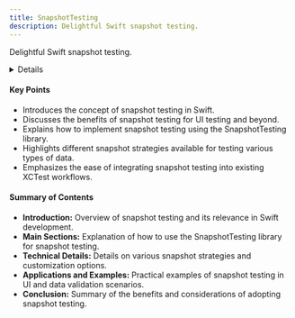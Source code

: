 ```yaml
---
title: SnapshotTesting
description: Delightful Swift snapshot testing.
---
```


Delightful Swift snapshot testing.

<details>
**URL:** https://github.com/pointfreeco/swift-snapshot-testing

**Authors:** Point-Free

**Tags:**  
`testing`, `swift`, `snapshot-testing`

</details>

#### Key Points
- Introduces the concept of snapshot testing in Swift.
- Discusses the benefits of snapshot testing for UI testing and beyond.
- Explains how to implement snapshot testing using the SnapshotTesting library.
- Highlights different snapshot strategies available for testing various types of data.
- Emphasizes the ease of integrating snapshot testing into existing XCTest workflows.

#### Summary of Contents
- **Introduction:** Overview of snapshot testing and its relevance in Swift development.
- **Main Sections:** Explanation of how to use the SnapshotTesting library for snapshot testing.
- **Technical Details:** Details on various snapshot strategies and customization options.
- **Applications and Examples:** Practical examples of snapshot testing in UI and data validation scenarios.
- **Conclusion:** Summary of the benefits and considerations of adopting snapshot testing.

<LinkCard title="Go to Github Repository" href="https://github.com/pointfreeco/swift-snapshot-testing" />
